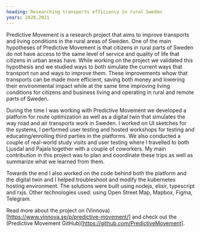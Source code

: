 ```yaml
---
heading: Researching transports efficiency in rural Sweden
years: 2020,2021
---
```


Predictive Movement is a research project that aims to improve transports and living conditions in the rural areas of Sweden. One of the main hypotheses of Predictive Movement is that citizens in rural parts of Sweden do not have access to the same level of service and quality of life that citizens in urban areas have. While working on the project we validated this hypothesis and we studied ways to both simulate the current ways that transport run and ways to improve them. These improvements whow that transports can be made more efficient, saving both money and lowering their environmental impact while at the same time improving living conditions for citizens and business living and operating in rural and remote parts of Sweden.

During the time I was working with Predictive Movement we developed a platform for route optimization as well as a digital twin that simulates the way road and air transports work in Sweden. I worked on UI sketches for the systems, I performed user testing and hosted workshops for testing and educating/enrolling third parties in the platforms. We also conducted a couple of real-world study visits and user testing where I travelled to both Ljusdal and Pajala together with a couple of coworkers. My main contribution in this project was to plan and coordinate these trips as well as summarize what we learned from them.

Towards the end I also worked on the code behind both the platform and the digital twin and I helped troubleshoot and modify the kubernetes hosting environment. The solutions were built using nodejs, elixir, typescript and rxjs. Other technologies used: using Open Street Map, Mapbox, Figma, Telegram.

Read more about the project on (Vinnova)[https://www.vinnova.se/p/predictive-movement/] and check out the (Predictive Movement GitHub)[https://github.com/PredictiveMovement].
